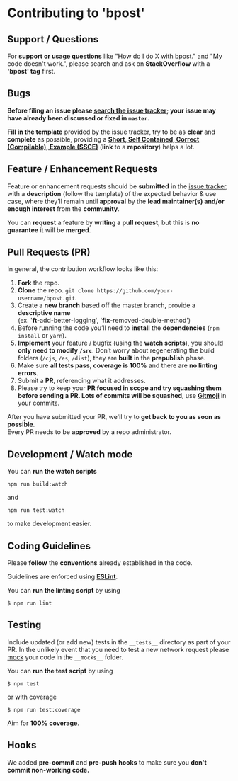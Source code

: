 # Contributing to 'bpost'

## Support / Questions

For **support or usage questions** like "How do I do X with bpost." and "My code doesn't work.", please search and ask on **StackOverflow** with a **'bpost' tag** first.

## Bugs

**Before filing an issue please [search the issue tracker](https://github.com/thibmaek/bpost/issues); your issue may have already been discussed or fixed in `master`.**

**Fill in the template** provided by the issue tracker, try to be as **clear** and **complete** as possible, providing a **[Short, Self Contained, Correct (Compilable), Example (SSCE)](http://sscce.org/)** (**link** to a **repository**) helps a lot.

## Feature / Enhancement Requests

Feature or enhancement requests should be **submitted** in the
[issue tracker](https://github.com/thibmaek/bpost/issues), with a **description** (follow the template) of the expected behavior & use case, where they’ll remain until **approval** by the **lead maintainer(s) and/or enough interest** from the **community**.

You can **request** a feature by **writing a pull request**, but this is **no guarantee** it will be **merged**.


## Pull Requests (PR)

In general, the contribution workflow looks like this:

1. **Fork** the repo.
2. **Clone** the repo. `git clone https://github.com/your-username/bpost.git`.
3. Create a **new branch** based off the master branch, provide a **descriptive name** <br/>(ex. '**ft**-add-better-logging', '**fix**-removed-double-method')
4. Before running the code you’ll need to **install** the **dependencies** (`npm install` or `yarn`).
5. **Implement** your feature / bugfix (using the **watch scripts**), you should **only need to modify `/src`**. Don’t worry about regenerating the build folders (`/cjs`, `/es`, `/dist`), they are **built** in the **prepublish** phase.
6. Make sure **all tests pass**, **coverage is 100%** and there are **no linting errors**.
7. Submit a **PR**, referencing what it addresses.
8. Please try to keep your **PR focused in scope and try squashing them before sending a PR. Lots of commits will be squashed**, use **[Gitmoji](https://gitmoji.carloscuesta.me/)** in your commits.

After you have submitted your PR, we'll try to **get back to you as soon as possible**. <br/>Every PR needs to be **approved** by a repo administrator.

## Development / Watch mode

You can **run the watch scripts**

```console
npm run build:watch
```

and

```console
npm run test:watch
```

to make development easier.

## Coding Guidelines

Please **follow** the **conventions** already established in the code.

Guidelines are enforced using **[ESLint](http://eslint.org/)**.

You can **run the linting script** by using

```console
$ npm run lint
```

## Testing

Include updated (or add new) tests in the `__tests__` directory as part of your PR.
In the unlikely event that you need to test a new network request please [mock](https://facebook.github.io/jest/docs/api.html#mock-functions) your code in the `__mocks__` folder.

You can **run the test script** by using

```console
$ npm test
```

or with coverage

```console
$ npm run test:coverage
```

Aim for **100% [coverage](https://en.wikipedia.org/wiki/Code_coverage)**.

## Hooks

We added **pre-commit** and **pre-push** **hooks** to make sure you **don't commit non-working code.**
